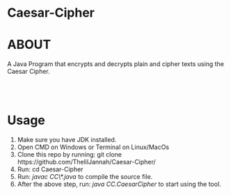 # Caesar-Cipher
<h1>ABOUT</h1>
A Java Program that encrypts and decrypts plain and cipher texts using the Caesar Cipher.

<br> <br>

<h1>Usage</h1>

<ol>
  <li>Make sure you have JDK installed.
  <li>Open CMD on Windows or Terminal on Linux/MacOs</li>
  <li>Clone this repo by running: git clone https://github.com/ThelilJannah/Caesar-Cipher/</li>
  <li>Run: cd Caesar-Cipher</li>
  <li>Run: <em>javac CC\*.java</em> to compile the source file.</li>
  <li>After the above step, run: <em>java CC.CaesarCipher</em> to start using the tool.</li>
</ol>
